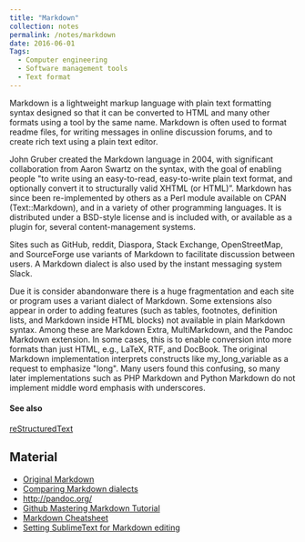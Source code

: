 ```yaml
---
title: "Markdown"
collection: notes
permalink: /notes/markdown
date: 2016-06-01
Tags:
  - Computer engineering
  - Software management tools
  - Text format
---
```


Markdown is a lightweight markup language with plain text formatting syntax designed so that it can be converted to HTML and many other formats using a tool by the same name. Markdown is often used to format readme files, for writing messages in online discussion forums, and to create rich text using a plain text editor.

John Gruber created the Markdown language in 2004, with significant collaboration from Aaron Swartz on the syntax, with the goal of enabling people "to write using an easy-to-read, easy-to-write plain text format, and optionally convert it to structurally valid XHTML (or HTML)”.
Markdown has since been re-implemented by others as a Perl module available on CPAN (Text::Markdown), and in a variety of other programming languages. It is distributed under a BSD-style license and is included with, or available as a plugin for, several content-management systems.

Sites such as GitHub, reddit, Diaspora, Stack Exchange, OpenStreetMap, and SourceForge use variants of Markdown to facilitate discussion between users. A Markdown dialect is also used by the instant messaging system Slack.

Due it is consider abandonware there is a huge fragmentation and each site or program uses a variant dialect of Markdown.
Some extensions also appear in order to adding features (such as tables, footnotes, definition lists, and Markdown inside HTML blocks) not available in plain Markdown syntax. Among these are Markdown Extra, MultiMarkdown, and the Pandoc Markdown extension. In some cases, this is to enable conversion into more formats than just HTML, e.g., LaTeX, RTF, and DocBook.
The original Markdown implementation interprets constructs like my_long_variable as a request to emphasize "long". Many users found this confusing, so many later implementations such as PHP Markdown and Python Markdown do not implement middle word emphasis with underscores.


#### See also
[reStructuredText](/notes/restructuredtext)


## Material
* [Original Markdown](http://daringfireball.net/projects/markdown/)
* [Comparing Markdown dialects](http://johnmacfarlane.net/babelmark2/)
* http://pandoc.org/
* [Github Mastering Markdown Tutorial](https://guides.github.com/features/mastering-markdown/)
* [Markdown Cheatsheet](https://github.com/adam-p/markdown-here/wiki/Markdown-Cheatsheet)
* [Setting SublimeText for Markdown editing](http://plaintext-productivity.net/2-04-how-to-set-up-sublime-text-for-markdown-editing.html)






